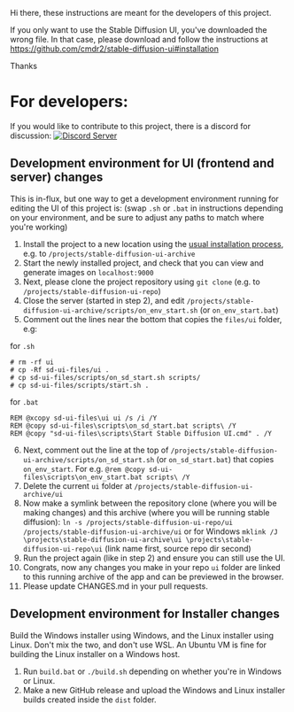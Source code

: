 Hi there, these instructions are meant for the developers of this project.

If you only want to use the Stable Diffusion UI, you've downloaded the wrong file. In that case, please download and follow the instructions at https://github.com/cmdr2/stable-diffusion-ui#installation

Thanks

# For developers:

If you would like to contribute to this project, there is a discord for discussion:
[![Discord Server](https://badgen.net/badge/icon/discord?icon=discord&label)](https://discord.com/invite/u9yhsFmEkB)

## Development environment for UI (frontend and server) changes
This is in-flux, but one way to get a development environment running for editing the UI of this project is:
(swap `.sh` or `.bat` in instructions depending on your environment, and be sure to adjust any paths to match where you're working)

1) Install the project to a new location using the [usual installation process](https://github.com/cmdr2/stable-diffusion-ui#installation), e.g. to `/projects/stable-diffusion-ui-archive`
2) Start the newly installed project, and check that you can view and generate images on `localhost:9000`
3) Next, please clone the project repository using `git clone` (e.g. to `/projects/stable-diffusion-ui-repo`)
4) Close the server (started in step 2), and edit `/projects/stable-diffusion-ui-archive/scripts/on_env_start.sh` (or `on_env_start.bat`)
5) Comment out the lines near the bottom that copies the `files/ui` folder, e.g:
  
  for `.sh`
```
# rm -rf ui
# cp -Rf sd-ui-files/ui .
# cp sd-ui-files/scripts/on_sd_start.sh scripts/
# cp sd-ui-files/scripts/start.sh .
``` 
for `.bat`
```
REM @xcopy sd-ui-files\ui ui /s /i /Y
REM @copy sd-ui-files\scripts\on_sd_start.bat scripts\ /Y
REM @copy "sd-ui-files\scripts\Start Stable Diffusion UI.cmd" . /Y
``` 
6) Next, comment out the line at the top of `/projects/stable-diffusion-ui-archive/scripts/on_sd_start.sh` (or `on_sd_start.bat`) that copies `on_env_start`. For e.g. `@rem @copy sd-ui-files\scripts\on_env_start.bat scripts\ /Y`
8) Delete the current `ui` folder at `/projects/stable-diffusion-ui-archive/ui`
9) Now make a symlink between the repository clone (where you will be making changes) and this archive (where you will be running stable diffusion):
`ln -s /projects/stable-diffusion-ui-repo/ui /projects/stable-diffusion-ui-archive/ui`
or for Windows
`mklink /J \projects\stable-diffusion-ui-archive\ui \projects\stable-diffusion-ui-repo\ui` (link name first, source repo dir second)
9) Run the project again (like in step 2) and ensure you can still use the UI.
10) Congrats, now any changes you make in your repo `ui` folder are linked to this running archive of the app and can be previewed in the browser.
11) Please update CHANGES.md in your pull requests.

## Development environment for Installer changes
Build the Windows installer using Windows, and the Linux installer using Linux. Don't mix the two, and don't use WSL. An Ubuntu VM is fine for building the Linux installer on a Windows host.

1. Run `build.bat` or `./build.sh` depending on whether you're in Windows or Linux.
2. Make a new GitHub release and upload the Windows and Linux installer builds created inside the `dist` folder.
